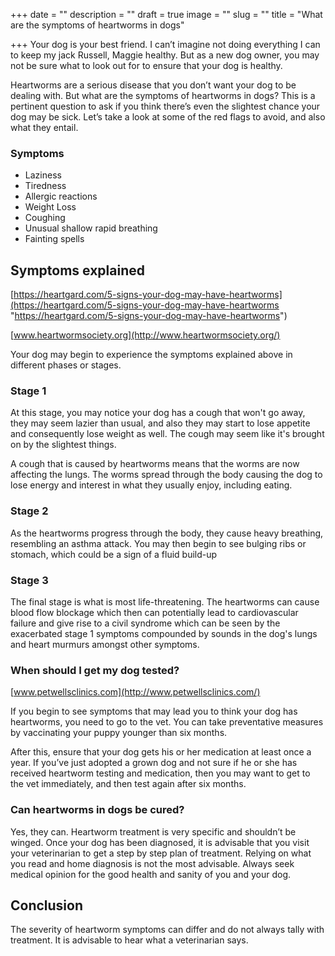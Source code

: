 +++
date = ""
description = ""
draft = true
image = ""
slug = ""
title = "What are the symptoms of heartworms in dogs"

+++
Your dog is your best friend. I can’t imagine not doing everything I can to keep my jack Russell, Maggie healthy. But as a new dog owner, you may not be sure what to look out for to ensure that your dog is healthy.

Heartworms are a serious disease that you don’t want your dog to be dealing with. But what are the symptoms of heartworms in dogs? This is a pertinent question to ask if you think there’s even the slightest chance your dog may be sick. Let’s take a look at some of the red flags to avoid, and also what they entail.

### Symptoms

* Laziness
* Tiredness
* Allergic reactions
* Weight Loss
* Coughing
* Unusual shallow rapid breathing
* Fainting spells

## Symptoms explained

[https://heartgard.com/5-signs-your-dog-may-have-heartworms](https://heartgard.com/5-signs-your-dog-may-have-heartworms "https://heartgard.com/5-signs-your-dog-may-have-heartworms")

[www.heartwormsociety.org](http://www.heartwormsociety.org/)

Your dog may begin to experience the symptoms explained above in different phases or stages.

### Stage 1

At this stage, you may notice your dog has a cough that won't go away, they may seem lazier than usual, and also they may start to lose appetite and consequently lose weight as well. The cough may seem like it's brought on by the slightest things.

A cough that is caused by heartworms means that the worms are now affecting the lungs. The worms spread through the body causing the dog to lose energy and interest in what they usually enjoy, including eating.

### Stage 2

As the heartworms progress through the body, they cause heavy breathing, resembling an asthma attack. You may then begin to see bulging ribs or stomach, which could be a sign of a fluid build-up

### Stage 3

The final stage is what is most life-threatening. The heartworms can cause blood flow blockage which then can potentially lead to cardiovascular failure and give rise to a civil syndrome which can be seen by the exacerbated stage 1 symptoms compounded by sounds in the dog's lungs and heart murmurs amongst other symptoms.

### When should I get my dog tested?

[www.petwellsclinics.com](http://www.petwellsclinics.com/)

If you begin to see symptoms that may lead you to think your dog has heartworms, you need to go to the vet. You can take preventative measures by vaccinating your puppy younger than six months.

After this, ensure that your dog gets his or her medication at least once a year. If you’ve just adopted a grown dog and not sure if he or she has received heartworm testing and medication, then you may want to get to the vet immediately, and then test again after six months.

### Can heartworms in dogs be cured?

Yes, they can. Heartworm treatment is very specific and shouldn’t be winged. Once your dog has been diagnosed, it is advisable that you visit your veterinarian to get a step by step plan of treatment. Relying on what you read and home diagnosis is not the most advisable. Always seek medical opinion for the good health and sanity of you and your dog.

## Conclusion

The severity of heartworm symptoms can differ and do not always tally with treatment. It is advisable to hear what a veterinarian says.